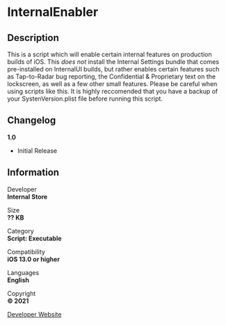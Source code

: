 # InternalEnabler
  
## Description
This is a script which will enable certain internal features on production builds of iOS. This *does not* install the Internal Settings bundle that comes pre-installed on InternalUI builds, but rather enables certain features such as Tap-to-Radar bug reporting, the Confidential & Proprietary text on the lockscreen, as well as a few other small features. Please be careful when using scripts like this. It is highly reccomended that you have a backup of your SystenVersion.plist file before running this script.

## Changelog
**1.0**  
  * Initial Release  
  
  
## Information
Developer   
**Internal Store**  
  
Size  
**?? KB**  
  
Category  
**Script: Executable**  
  
Compatibility  
**iOS 13.0 or higher**  
  
Languages  
**English**  
  
Copyright  
**© 2021**  
  
  
[Developer Website](https://www.twitter.com/InternalStore)  
